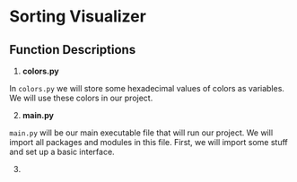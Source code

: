 # Sorting Visualizer

## Function Descriptions

1. **colors.py**

In `colors.py` we will store some hexadecimal values of colors as variables. We will use these colors in our project.

2. **main.py**

`main.py` will be our main executable file that will run our project. We will import all packages and modules in this file. First, we will import some stuff and set up a basic interface.

3. 
